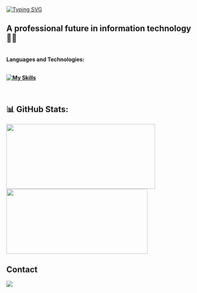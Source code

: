 [![Typing SVG](https://readme-typing-svg.herokuapp.com/?font=Fira+Code&size=30&pause=600&color=3ff7fd&width=435&lines=Hey!+Come+on+over!+🙌)](https://git.io/typing-svg)

 ## A professional future in information technology 👩‍💻

 
<br />
  <strong>Languages ​​and Technologies:<strong/>
  <br>
  <br>

<div>
  
[![My Skills](https://skillicons.dev/icons?i=c,cpp,python,css,html,js)](https://skillicons.dev)

<br>
  
## 📊 GitHub Stats:

<a  href="https://github.com/anuraghazra/github-readme-stats">
  <img height=170 align="center" width=390 src="https://github-readme-streak-stats.herokuapp.com/?user=jvbzm&layout=compact&langs_count=7&theme=tokyonight" />
</a>
<a href="https://github.com/anuraghazra/convoychat">
  <img height=170 align="center" width=370 src="https://github-readme-stats.vercel.app/api?username=jvbzm&show_icons=true&theme=tokyonight&include_all_commits=true&count_private=true" />
</a>



## Contact

<div> 
  <a href="mailto:victormb1009@gmail.com"><img src="https://img.shields.io/badge/-Gmail-%23333?style=for-the-badge&logo=gmail&logoColor=white" target="_blank"></a>
</div>

